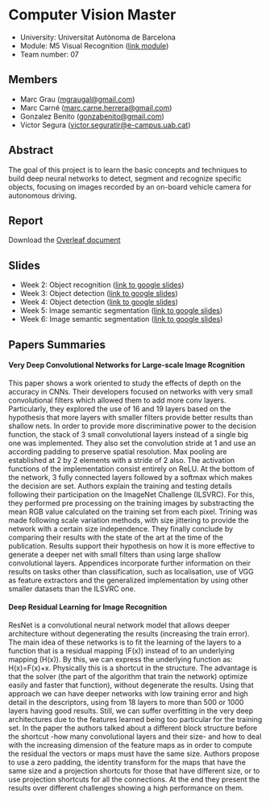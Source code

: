 # Computer Vision Master
- University: Universitat Autònoma de Barcelona
- Module: M5 Visual Recognition ([link module](http://pagines.uab.cat/mcv/content/m5-visual-recognition))
- Team number: 07

## Members
- Marc Grau (mgraugal@gmail.com)
- Marc Carné (marc.carne.herrera@gmail.com)
- Gonzalez Benito (gonzabenito@gmail.com)
- Víctor Segura (victor.seguratir@e-campus.uab.cat)

## Abstract
The goal of this project is to learn the basic concepts and techniques to build deep neural networks to detect, segment and recognize specific objects, focusing on images recorded by an on-board vehicle camera for autonomous driving.

## Report
Download the [Overleaf document](https://www.overleaf.com/8453594hzhnyktrtjys#/30542665/)

## Slides
- Week 2: Object recognition ([link to google slides](https://docs.google.com/presentation/d/1vxO2lUGGYYm7yVjZjYvC0wNX4iJOQ6GoatuUw1deRxo/edit?usp=sharing))
- Week 3: Object detection ([link to google slides](https://docs.google.com/presentation/d/13U6bP7de293dzYGg2hDxrb1G0avuuknWLXXqld0XJSc/edit?usp=sharing))
- Week 4: Object detection ([link to google slides](https://docs.google.com/presentation/d/1b2lfVdsAQIWvKVn91t1U2P0ArWU6lN7sQeEBwFc4i4I/edit?usp=sharing))
- Week 5: Image semantic segmentation ([link to google slides](https://docs.google.com/presentation/d/1n6GLVJBKHYrHsap9NxRhFaoHRneM-YElXpyJ6k2GUUk/edit?usp=sharing))
- Week 6: Image semantic segmentation ([link to google slides](https://docs.google.com/presentation/d/1uuh2UWdc-UNsiDahuFWqYH3zyfSxUSrR9g7xiE7CoGM/edit?usp=sharing))

## Papers Summaries
#### Very Deep Convolutional Networks for Large-scale Image Rcognition
This paper shows a work oriented to study the effects of depth on the accuracy in CNNs. Their developers focused on networks with very small convolutional filters which allowed them to add more conv layers. Particularly, they explored the use of 16 and 19 layers based on the hypothesis that more layers with smaller filters provide better results than shallow nets.
In order to provide more discriminative power to the decision function, the stack of 3 small convolutional layers instead of a single big one was implemented. They also set the convolution stride at 1 and use an according padding to preserve spatial resolution. Max pooling are established at 2 by 2 elements with a stride of 2 also. The activation functions of the implementation consist entirely on ReLU. At the bottom of the network, 3 fully connected layers followed by a softmax which makes the decision are set.
Authors explain the training and testing details following their participation on the ImageNet Challenge (ILSVRC). For this, they performed pre processing on the training images by substracting the mean RGB value calculated on the training set from each pixel.
Trining was made following scale variation methods, with size jittering to provide the network with a certain size independence.
They finally conclude by comparing their results with the state of the art at the time of the publication. Results support their hypothesis on how it is more effective to generate a deeper net with small filters than using large shallow convolutional layers. Appendices incorporate further information on their results on tasks other than classification, such as localisation, use of VGG as feature extractors and the generalized implementation by using other smaller datasets than the ILSVRC one.

#### Deep Residual Learning for Image Recognition
ResNet is a convolutional neural network model that allows deeper architecture without degenerating the results (increasing the train error). The main idea of these networks is to fit the learning of the layers to a function that is a residual mapping (F(x)) instead of to an underlying mapping (H(x)). By this, we can express the underlying function as: H(x)=F(x)+x. Physically this is a shortcut in the structure. The advantage is that the solver (the part of the algorithm that train the network) optimize easily and faster that function), without degenerate the results. Using that approach we can have deeper networks with low training error and high detail in the descriptors, using from 18 layers to more than 500 or 1000 layers having good results. Still, we can suffer overfitting in the very deep architectures due to the features learned being too particular for the training set. 
In the paper the authors talked about a different block structure before the shortcut -how many convolutional layers and their size- and how to deal with the increasing dimension of the feature maps as in order to compute the residual the vectors or maps must have the same size. Authors propose to use a zero padding, the identity transform for the maps that have the same size and a projection shortcuts for those that have different size, or to use projection shortcuts for all the connections. At the end they present the results over different challenges showing a high performance on them.
